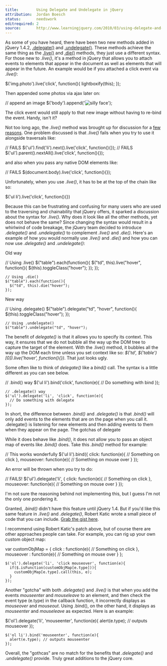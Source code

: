 ```yaml
---
title:        Using Delegate and Undelegate in jQuery
attribution:  Jordan Boesch 
status:       needswork
editrequired: 2
source:       http://www.learningjquery.com/2010/03/using-delegate-and-undelegate-in-jquery-1-4-2
---
```


As some of you have heard, there have been two new methods added in jQuery 1.4.2, [.delegate()](http://api.jquery.com/delegate/) and [.undelegate()](http://api.jquery.com/undelegate/). These methods achieve the same thing as the [.live()](http://api.jquery.com/live/) and [.die()](http://api.jquery.com/die/) methods, they just use a different syntax. For those new to *.live()*, it's a method in jQuery that allows you to attach events to elements that appear in the document as well as elements that will appear in the future. An example would be if you attached a click event via *.live()*:

<div class="example" markdown="1">
    $('img.photo').live('click', function(){
      lightboxify(this);
    });
</div>

Then appended some photos via ajax later on:

<div class="example" markdown="1">
    // append an image
    $('body').append('<img src="face.jpg" alt="silly face" class="photo"/>');
</div>

The click event would still apply to that new image without having to re-bind the event. Handy, isn't it?

Not too long ago, the *.live()* method was brought up for discussion for a [few](http://forum.jquery.com/topic/jquery-live-jquery-fn-live-discussion) [reasons](http://paulirish.com/2010/on-jquery-live/). One problem discussed is that *.live()* fails when you try to use it alongside traversals like:

<div class="example" markdown="1">
    // FAILS
    $('ul').find('li').next().live('click', function(){});
    // FAILS
    $('ul').parent().nextAll().live('click', function(){});
</div>

and also when you pass any native DOM elements like:

<div class="example" markdown="1">
    // FAILS
    $(document.body).live('click', function(){});
</div>

Unfortunately, when you use *.live()*, it has to be at the top of the chain like so:

<div class="example" markdown="1">
    $('ul li').live('click', function(){})
</div>

Because this can be frustrating and confusing for many users who are used to the traversing and chainability that jQuery offers, it sparked a discussion about the syntax for *.live()*. Why does it look like all the other methods, yet does not behave the same? Since changing the syntax would result in a whirlwind of code breakage, the jQuery team decided to introduce *.delegate()* and *.undelegate()* to complement *.live()* and *.die()*. Here's an example of how you would normally use *.live()* and *.die()* and how you can now use *.delegate()* and *.undelegate()*:

Old way

<div class="example" markdown="1">
    // Using .live()
    $("table").each(function(){
      $("td", this).live("hover", function(){
        $(this).toggleClass("hover");
      });
    });
     
    // Using .die()
    $("table").each(function(){
      $("td", this).die("hover");
    });
</div>

New way

<div class="example" markdown="1">
    // Using .delegate()
    $("table").delegate("td", "hover", function(){
      $(this).toggleClass("hover");
    });
     
    // Using .undelegate()
    $("table").undelegate("td", "hover");
</div>

The benefit of *delegate()* is that it allows you to specify its context. This way, it ensures that we do not bubble all the way up the DOM tree to capture the target of the element. With the .live() method, it bubbles all the way up the DOM each time unless you set context like so: *$('td', $('table')[0]).live('hover', function(){})*. That just looks ugly.

Some often like to think of *delegate()* like a *bind()* call. The syntax is a little different as you can see below.

<div class="example" markdown="1">
    // .bind() way
    $('ul li').bind('click', function(e){
      // Do something with bind
    });
     
    // .delegate() way
    $('ul').delegate('li', 'click', function(e){
      // Do something with delegate
    });
</div>


In short, the difference between *.bind()* and *.delegate()* is that *.bind()* will only add events to the elements that are on the page when you call it. .delegate() is listening for new elements and then adding events to them when they appear on the page.
The gotchas of delegate

While it does behave like *.bind()*, it does not allow you to pass an object map of events like *.bind()* does. Take this *.bind()* method for example:

<div class="example" markdown="1">
    // This works wonderfully
    $('ul li').bind({
      click: function(e){
        // Something on click
      },
      mouseover: function(e){
        // Something on mouse over
      }
    });
</div>

An error will be thrown when you try to do:

<div class="example" markdown="1">
    // FAILS!
    $('ul').delegate('li', {
      click: function(e){
        // Something on click
      },
      mouseover: function(e){
        // Something on mouse over
      }
    });
</div>

I'm not sure the reasoning behind not implementing this, but I guess I'm not the only one pondering it.

Granted, *.bind()* didn't have this feature until jQuery 1.4. But if you'd like this same feature in *.live()* and *.delegate()*, Robert Katic wrote a small piece of code that you can include. [Grab the gist here](http://gist.github.com/310747).

I recommend using Robert Katic's patch above, but of course there are other approaches people can take. For example, you can rig up your own custom object map:

<div class="example" markdown="1">
    var customObjMap = {
      click : function(e){
        // Something on click
      },
      mouseover : function(e){
        // Something on mouse over
      }
    };
     
    $('ol').delegate('li', 'click mouseover', function(e){
      if($.isFunction(customObjMap[e.type])){
        customObjMap[e.type].call(this, e);
      }
    });
</div>

Another "gotcha" with both *.delegate()* and *.live()* is that when you add the events *mouseenter* and *mouseleave* to an element, and then check the event type (e.type) in the callback function, it incorrectly displays as *mouseover* and *mouseout*. Using .bind(), on the other hand, it displays as *mouseenter* and *mouseleave* as expected. Here is an example:

<div class="example" markdown="1">
    $('ol').delegate('li', 'mouseenter', function(e){
      alert(e.type); // outputs mouseover
    });
     
    $('ol li').bind('mouseenter', function(e){
      alert(e.type); // outputs mouseenter
    });
</div>


Overall, the "gothcas" are no match for the benefits that *.delegate()* and *.undelegate()* provide. Truly great additions to the jQuery core.